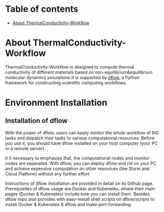 # Table of contents
- [About ThermalConductivity-Workflow](#ThermalConductivity-Workflow)

# About ThermalConductivity-Workflow
ThermalConductivity-Workflow is designed to compute thermal conductivity of different materials based on non-equilibrium&amp;equilibrium molecular dynamics simulations.It is supported by [dflow](https://github.com/deepmodeling/dflow), a Python framework for constructing scientific computing workflows.

# Environment Installation
## Installation of dflow
With the power of dflow, users can easily minitor the whole workflow of RiD tasks and dispatch their tasks to various computational resources. Before you use it, you should have dflow installed on your host computer (your PC or a remote server).

It it necessary to emphasize that, the computational nodes and monitor nodes are seperated. With dflow, you can deploy dflow and rid on your PC and achieve expensive computation on other resources (like Slurm and Cloud Platform) without any further effort.

Instructions of dflow installation are provided in detail on its Github page. Prerequisites of dflow usage are Docker and Kubenetes, where their main pages (Docker & Kubenetes) include how you can install them. Besides, dflow repo also provides with easy-install shell scripts on dflow/scripts to install Docker & Kubenetes & dflow and make port-forwarding.
